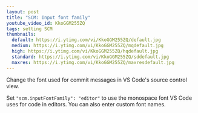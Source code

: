 ```yaml
---
layout: post
title: "SCM: Input font family"
youtube_video_id: KkoGGM255ZQ
tags: setting SCM
thumbnails:
  default: https://i.ytimg.com/vi/KkoGGM255ZQ/default.jpg
  medium: https://i.ytimg.com/vi/KkoGGM255ZQ/mqdefault.jpg
  high: https://i.ytimg.com/vi/KkoGGM255ZQ/hqdefault.jpg
  standard: https://i.ytimg.com/vi/KkoGGM255ZQ/sddefault.jpg
  maxres: https://i.ytimg.com/vi/KkoGGM255ZQ/maxresdefault.jpg
---
```


Change the font used for commit messages in VS Code's source control view. 

Set `"scm.inputFontFamily": "editor"` to use the monospace font VS Code uses for code in editors. You can also enter custom font names.

